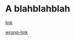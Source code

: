 # A blahblahblah

[link](https://github.com/djsatok/example-doc)

[wrong-link](https://github.com/djsatok/example-doc1)

